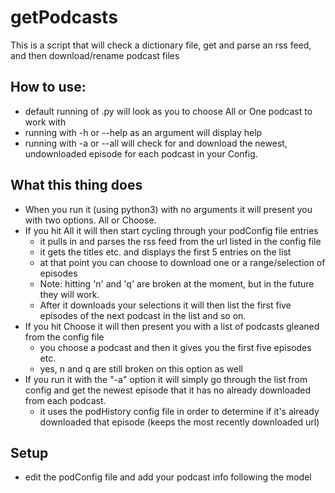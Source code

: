 # getPodcasts


This is a script that will check a dictionary file, get and parse an rss feed, and then download/rename podcast files

## How to use:
- default running of .py will look as you to choose All or One podcast to work with
- running with -h or --help as an argument will display help
- running with -a or --all will check for and download the newest, undownloaded episode for each podcast in your Config.

## What this thing does
- When you run it (using python3) with no arguments it will present you with two options.  All or Choose.
- If you hit All it will then start cycling through your podConfig file entries
	- it pulls in and parses the rss feed from the url listed in the config file
	- it gets the titles etc. and displays the first 5 entries on the list
	- at that point you can choose to download one or a range/selection of episodes
	- Note: hitting 'n' and 'q' are broken at the moment, but in the future they will work.
	- After it downloads your selections it will then list the first five episodes of the next podcast in the list and so on.
- If you hit Choose it will then present you with a list of podcasts gleaned from the config file
	- you choose a podcast and then it gives you the first five episodes etc.
	- yes, n and q are still broken on this option as well
- If you run it with the "-a" option it will simply go through the list from config and get the newest episode that it has no already downloaded from each podcast.
	- it uses the podHistory config file in order to determine if it's already downloaded that episode (keeps the most recently downloaded url)

## Setup
- edit the podConfig file and add your podcast info following the model
